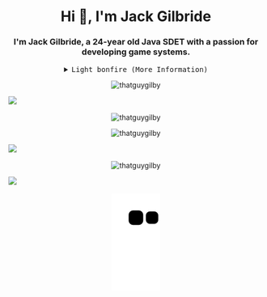 <h1 align="center">Hi 👋, I'm Jack Gilbride</h1>
<h3 align="center">I'm Jack Gilbride, a 24-year old Java SDET with a passion for developing game systems.</h3>

<details align="center">

<summary> <a> <samp> Light bonfire (More Information)</samp></a></summary>
<samp>
 <a><h2 style="color: #fc6203">B O N F I R E &nbsp; L I T !</h2> </a>

I’m a hard-working and passionate Games Software Engineering graduate who studied at Bournemouth University. I achieved my place at BU with an academic excellence scholarship as a result of achieving a triple distinction in my extended diploma. During my time at BU I served as the student representative of my seminar group for all three years of my studies. I have a wide range of technical skills, most importantly a firm grasp of C++, C# and Python. I have worked with C# and Unity for 6 years and have 4 years of C++ experience, with 2 years of experience using Unreal Engine. I have self published my first commercial game on Steam, an action roguelike developed in Unity using C#. I have been working on games in various engines since the age of nine and also worked on an upcoming mobile game from Poly Fruit Studios. I am extremely excited to be starting work in the industry with its leaders and innovators.
 
<p align="center"><a href="https://www.linkedin.com/in/jack-m-gilbride/" style="color: #fc6203">LinkedIn</a></p>
<p align="center"><a href="https://www.behance.net/Jack-M-Gilbride" style="color: #fc6203">Behance</a></p>
<img src="https://raw.githubusercontent.com/TanZng/TanZng/master/assets/bonefire.gif" width="200"/>

Current Project: <a href="https://github.com/ThatGuyGilby/SortManager">Implementing a sorting systerm using a custom Interface in Java</a>
</samp>
</details>

<p align="center"> <img src="https://komarev.com/ghpvc/?username=thatguygilby" alt="thatguygilby" /> </p>

<img src="https://user-images.githubusercontent.com/73097560/115834477-dbab4500-a447-11eb-908a-139a6edaec5c.gif">

<p align="center"> <img src="https://github-readme-stats.vercel.app/api/top-langs/?username=thatguygilby&exclude_repo=3DGraphics,PBR,GameEngineProgramming,FinalGEP&hide=ShaderLab,HLSL&theme=tokyonight" alt="thatguygilby" /></p>
<p align="center"> <img src="https://github-readme-stats.vercel.app/api?username=thatguygilby&show_icons=true&count_private=true&theme=tokyonight" alt="thatguygilby" /></p>

<img src="https://user-images.githubusercontent.com/73097560/115834477-dbab4500-a447-11eb-908a-139a6edaec5c.gif">

<p align="center"> <img src="https://github-profile-trophy.vercel.app/?username=thatguygilby&theme=onedark" alt="thatguygilby" /> </p>

<img src="https://user-images.githubusercontent.com/73097560/115834477-dbab4500-a447-11eb-908a-139a6edaec5c.gif">

<p align="center"> <img src="https://raw.githubusercontent.com/ThatGuyGilby/ThatGuyGilby/output/github-contribution-grid-snake.svg" alt="thatguygilby" /> </p>
